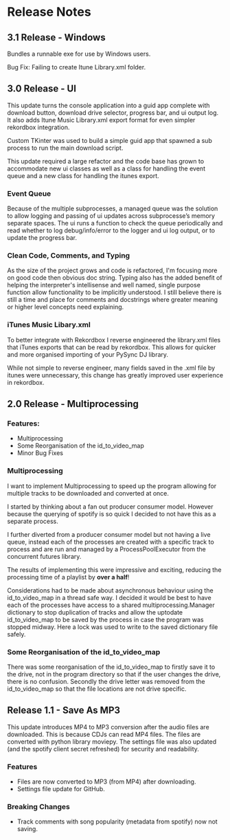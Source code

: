 # Release Notes

## 3.1 Release - Windows 

Bundles a runnable exe for use by Windows users.

Bug Fix: Failing to create Itune Library.xml folder.

## 3.0 Release - UI

This update turns the console application into a guid app complete with download button, download drive selector, progress bar, and ui output log. It also adds Itune Music Library.xml export format for even simpler rekordbox integration. 

Custom TKinter was used to build a simple guid app that spawned a sub process to run the main download script. 

This update required a large refactor and the code base has grown to accommodate new ui classes as well as a class for handling the event queue and a new class for handling the itunes export.

### Event Queue

Because of the multiple subprocesses, a managed queue was the solution to allow logging and passing of ui updates across subprocesse’s memory separate spaces. The ui runs a function to check the queue periodically and read whether to log debug/info/error to the logger and ui log output, or to update the progress bar. 

### Clean Code, Comments, and Typing

As the size of the project grows and code is refactored, I'm focusing more on good code then obvious doc string. Typing also has the added benefit of helping the interpreter's intellisense and well named, single purpose function allow functionality to be implicitly understood. I still believe there is still a time and place for comments and docstrings where greater meaning or higher level concepts need explaining.

### iTunes Music Libary.xml

To better integrate with Rekordbox I reverse engineered the library.xml files that iTunes exports that can be read by rekordbox. This allows for quicker and more organised importing of your PySync DJ library. 

While not simple to reverse engineer, many fields saved in the .xml file by itunes were unnecessary, this change has greatly improved user experience in rekordbox.  



## 2.0 Release - Multiprocessing

### Features:
- Multiprocessing
- Some Reorganisation of the id_to_video_map
- Minor Bug Fixes


### Multiprocessing

I want to implement Multiprocessing to speed up the program allowing for multiple tracks to be downloaded and converted at once.

I started by thinking about a fan out producer consumer model. However because the querying of spotify is so quick I decided to not have this as a separate process.

I further diverted from a producer consumer model but not having a live queue, instead each of the processes are created with a specific track to process and are run and managed by a ProcessPoolExecutor from the concurrent futures library. 

The results of implementing this were impressive and exciting, reducing the processing time of a playlist by **over a half**!

Considerations had to be made about asynchronous behaviour using the id_to_video_map in a thread safe way. I decided it would be best to have each of the processes have access to a shared multiprocessing.Manager dictionary to stop duplication of tracks and allow the uptodate id_to_video_map to be saved by the process in case the program was stopped midway. Here a lock was used to write to the saved dictionary file safely.

### Some Reorganisation of the id_to_video_map

There was some reorganisation of the id_to_video_map to firstly save it to the drive, not in the program directory so that if the user changes the drive, there is no confusion. Secondly the drive letter was removed from the id_to_video_map so that the file locations are not drive specific.



## Release 1.1 - Save As MP3 


This update introduces MP4 to MP3 conversion after the audio files are downloaded. This is because CDJs can read MP4 files. The files are converted with python library moviepy. 
The settings file was also updated (and the spotify client secret refreshed) for security and readability. 

### Features

 - Files are now converted to MP3 (from MP4) after downloading.
 - Settings file update for GitHub.

### Breaking Changes

 - Track comments with song popularity (metadata from spotify) now not saving.
